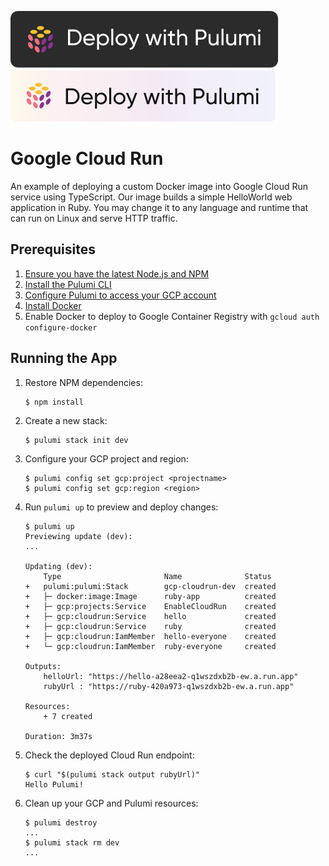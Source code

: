 [![Deploy](../.buttons/deploy-with-pulumi-dark.svg)](https://app.pulumi.com/new?template=https://github.com/pulumi/examples/blob/master/gcp-ts-cloudrun/README.md#gh-light-mode-only)
[![Deploy](../.buttons/deploy-with-pulumi-light.svg)](https://app.pulumi.com/new?template=https://github.com/pulumi/examples/blob/master/gcp-ts-cloudrun/README.md#gh-dark-mode-only)

# Google Cloud Run

An example of deploying a custom Docker image into Google Cloud Run service using TypeScript. Our image builds a simple HelloWorld web application in Ruby. You may change it to any language and runtime that can run on Linux and serve HTTP traffic.

## Prerequisites

1. [Ensure you have the latest Node.js and NPM](https://nodejs.org/en/download/)
2. [Install the Pulumi CLI](https://www.pulumi.com/docs/get-started/install/)
3. [Configure Pulumi to access your GCP account](https://www.pulumi.com/docs/intro/cloud-providers/gcp/setup/)
4. [Install Docker](https://docs.docker.com/install/)
5. Enable Docker to deploy to Google Container Registry with `gcloud auth configure-docker`

## Running the App

1.  Restore NPM dependencies:

    ```
    $ npm install
    ```

2.  Create a new stack:

    ```
    $ pulumi stack init dev
    ```

3.  Configure your GCP project and region:

    ```
    $ pulumi config set gcp:project <projectname>
    $ pulumi config set gcp:region <region>
    ```

4.  Run `pulumi up` to preview and deploy changes:

    ```
    $ pulumi up
    Previewing update (dev):
    ...

    Updating (dev):
        Type                       Name              Status
    +   pulumi:pulumi:Stack        gcp-cloudrun-dev  created
    +   ├─ docker:image:Image      ruby-app          created
    +   ├─ gcp:projects:Service    EnableCloudRun    created
    +   ├─ gcp:cloudrun:Service    hello             created
    +   ├─ gcp:cloudrun:Service    ruby              created
    +   ├─ gcp:cloudrun:IamMember  hello-everyone    created
    +   └─ gcp:cloudrun:IamMember  ruby-everyone     created

    Outputs:
        helloUrl: "https://hello-a28eea2-q1wszdxb2b-ew.a.run.app"
        rubyUrl : "https://ruby-420a973-q1wszdxb2b-ew.a.run.app"

    Resources:
        + 7 created

    Duration: 3m37s
    ```

5.  Check the deployed Cloud Run endpoint:

    ```
    $ curl "$(pulumi stack output rubyUrl)"
    Hello Pulumi!
    ```

6. Clean up your GCP and Pulumi resources:

    ```
    $ pulumi destroy
    ...
    $ pulumi stack rm dev
    ...
    ```
